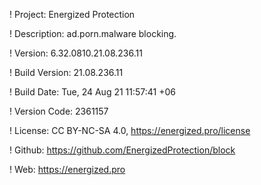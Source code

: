 ! Project: Energized Protection

! Description: ad.porn.malware blocking.

! Version: 6.32.0810.21.08.236.11

! Build Version: 21.08.236.11

! Build Date: Tue, 24 Aug 21 11:57:41 +06

! Version Code: 2361157

! License: CC BY-NC-SA 4.0, https://energized.pro/license

! Github: https://github.com/EnergizedProtection/block

! Web: https://energized.pro
